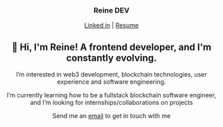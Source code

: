 <h3 align="center">Reine DEV </h3>
<p align="center">
  <a href="https://www.linkedin.com/in/toyosi-odukale/">Linked in</a> |
  <a href="https://docs.google.com/document/d/1Qyls-kvwLd1FBBFtUfZK8dMNJ_qv1anaZg7_6lf72RU/edit?usp=sharing" >Resume</a>
</p>


<h2 align="center"> 👋 Hi, I'm Reine! A frontend developer, and I'm constantly evolving. </h2>

<p align="center"> I’m interested in web3 development, blockchain technologies, user experience and software engineering.</p>

<p align="center"> I’m currently learning how to be a fullstack blockchain software engineer, and I’m looking for internships/collaborations on projects</p>

<p align="center">Send me an <a href="mailto:reinetoyosii@gmail.com">email</a> to get in touch with me  </p>

<!---
Rei-ne/Rei-ne is a ✨ special ✨ repository because its `README.md` (this file) appears on your GitHub profile.
You can click the Preview link to take a look at your changes.
--->
